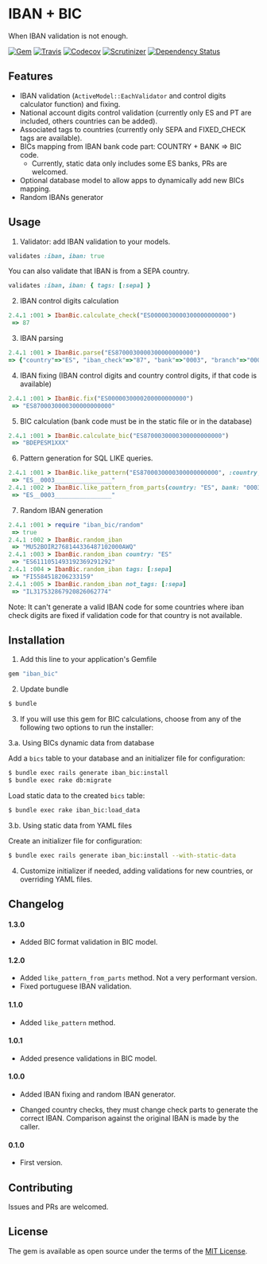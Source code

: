 # IBAN + BIC
When IBAN validation is not enough.

[![Gem](https://img.shields.io/gem/v/iban_bic.svg)](https://rubygems.org/gems/iban_bic)
[![Travis](https://img.shields.io/travis/podemos-info/iban_bic/master.svg)](https://travis-ci.org/podemos-info/iban_bic)
[![Codecov](https://img.shields.io/codecov/c/github/podemos-info/iban_bic.svg)](https://codecov.io/gh/podemos-info/iban_bic)
[![Scrutinizer](https://img.shields.io/scrutinizer/g/podemos-info/iban_bic.svg)](https://scrutinizer-ci.com/g/podemos-info/iban_bic/)
[![Dependency Status](https://www.versioneye.com/user/projects/59d393190fb24f0046190d85/badge.svg?style=flat-square)](https://www.versioneye.com/user/projects/59d393190fb24f0046190d85?style=flat)

## Features
* IBAN validation (`ActiveModel::EachValidator` and control digits calculator function) and fixing.
* National account digits control validation (currently only ES and PT are included, others countries can be added).
* Associated tags to countries (currently only SEPA and FIXED_CHECK tags are available).
* BICs mapping from IBAN bank code part: COUNTRY + BANK => BIC code.
  * Currently, static data only includes some ES banks, PRs are welcomed.
* Optional database model to allow apps to dynamically add new BICs mapping.
* Random IBANs generator

## Usage

1. Validator: add IBAN validation to your models.

```ruby
validates :iban, iban: true
```

You can also validate that IBAN is from a SEPA country.

```ruby
validates :iban, iban: { tags: [:sepa] }
```

2. IBAN control digits calculation

```ruby
2.4.1 :001 > IbanBic.calculate_check("ES0000030000300000000000")
 => 87
```

3. IBAN parsing

```ruby
2.4.1 :001 > IbanBic.parse("ES8700030000300000000000")
=> {"country"=>"ES", "iban_check"=>"87", "bank"=>"0003", "branch"=>"0000", "check"=>"30", "account"=>"0000000000"}
```

4. IBAN fixing (IBAN control digits and country control digits, if that code is available)

```ruby
2.4.1 :001 > IbanBic.fix("ES0000030000200000000000")
 => "ES8700030000300000000000"
```

5. BIC calculation (bank code must be in the static file or in the database)

```ruby
2.4.1 :001 > IbanBic.calculate_bic("ES8700030000300000000000")
 => "BDEPESM1XXX"
```

6. Pattern generation for SQL LIKE queries.

```ruby
2.4.1 :001 > IbanBic.like_pattern("ES8700030000300000000000", :country, :bank)
 => "ES__0003________________"
2.4.1 :002 > IbanBic.like_pattern_from_parts(country: "ES", bank: "0003")
 => "ES__0003________________"
```

7. Random IBAN generation

```ruby
2.4.1 :001 > require "iban_bic/random"
 => true
2.4.1 :002 > IbanBic.random_iban
 => "MU52BOIR2768144336487102000AWQ"
2.4.1 :003 > IbanBic.random_iban country: "ES"
 => "ES6111051493192369291292"
2.4.1 :004 > IbanBic.random_iban tags: [:sepa]
 => "FI5584518206233159"
2.4.1 :005 > IbanBic.random_iban not_tags: [:sepa]
 => "IL317532867920826062774"
```

Note: It can't generate a valid IBAN code for some countries where iban check digits are fixed if validation code for that country is not available.

## Installation

1. Add this line to your application's Gemfile

```ruby
gem "iban_bic"
```

2. Update bundle

```bash
$ bundle
```

3. If you will use this gem for BIC calculations, choose from any of the following two options to run the installer:

3.a. Using BICs dynamic data from database

Add a `bics` table to your database and an initializer file for configuration:

```bash
$ bundle exec rails generate iban_bic:install
$ bundle exec rake db:migrate
```

Load static data to the created `bics` table:

```bash
$ bundle exec rake iban_bic:load_data
```

3.b. Using static data from YAML files

Create an initializer file for configuration:
  
```bash
$ bundle exec rails generate iban_bic:install --with-static-data
```

4. Customize initializer if needed, adding validations for new countries, or overriding YAML files.

## Changelog
#### 1.3.0

* Added BIC format validation in BIC model.

#### 1.2.0

* Added `like_pattern_from_parts` method. Not a very performant version.
* Fixed portuguese IBAN validation.

#### 1.1.0

* Added `like_pattern` method.

#### 1.0.1

* Added presence validations in BIC model.

#### 1.0.0

* Added IBAN fixing and random IBAN generator.

* Changed country checks, they must change check parts to generate the correct IBAN. Comparison against the original IBAN is made by the caller.

#### 0.1.0

* First version.

## Contributing
Issues and PRs are welcomed.

## License
The gem is available as open source under the terms of the [MIT License](http://opensource.org/licenses/MIT).
